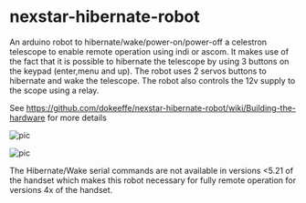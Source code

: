 # nexstar-hibernate-robot

An arduino robot to hibernate/wake/power-on/power-off a celestron telescope to enable remote operation using indi or ascom.
It makes use of the fact that it is possible to hibernate the telescope by using 3 buttons on the keypad (enter,menu and up). The robot uses 2 servos buttons to hibernate and wake the telescope. The robot also controls the 12v supply to the scope using a relay.

See https://github.com/dokeeffe/nexstar-hibernate-robot/wiki/Building-the-hardware for more details

![pic](http://s10.postimg.org/besys9rxl/Screen_Shot_2015_10_09_at_22_05_09.png)

![pic](https://lh3.googleusercontent.com/-8SMeUvQ9cJA/Vhtz3U-KskI/AAAAAAAAHO0/52kvWx4vo4I/s512-Ic42/20151011_220414.jpg)

The Hibernate/Wake serial commands are not available in versions <5.21 of the handset which makes this robot necessary for fully remote operation for versions 4x of the handset. 
